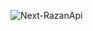 ![Next-RazanApi](https://socialify.git.ci/razn-id/Next-RazanApi/image?description=1&forks=1&language=1&name=1&owner=1&stargazers=1&theme=Auto)
